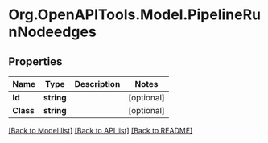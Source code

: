 # Org.OpenAPITools.Model.PipelineRunNodeedges

## Properties

Name | Type | Description | Notes
------------ | ------------- | ------------- | -------------
**Id** | **string** |  | [optional] 
**Class** | **string** |  | [optional] 

[[Back to Model list]](../README.md#documentation-for-models) [[Back to API list]](../README.md#documentation-for-api-endpoints) [[Back to README]](../README.md)

